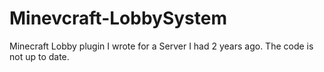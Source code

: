 # Minevcraft-LobbySystem
Minecraft Lobby plugin I wrote for a Server I had 2 years ago. The code is not up to date.
